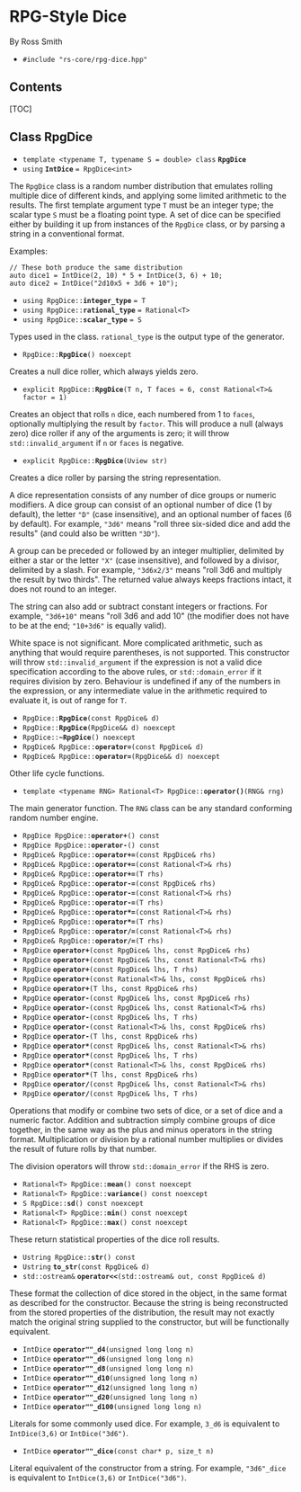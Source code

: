 # RPG-Style Dice #

By Ross Smith

* `#include "rs-core/rpg-dice.hpp"`

## Contents ##

[TOC]

## Class RpgDice ##

* `template <typename T, typename S = double> class` **`RpgDice`**
* `using` **`IntDice`** `= RpgDice<int>`

The `RpgDice` class is a random number distribution that emulates rolling
multiple dice of different kinds, and applying some limited arithmetic to the
results. The first template argument type `T` must be an integer type; the
scalar type `S` must be a floating point type. A set of dice can be specified
either by building it up from instances of the `RpgDice` class, or by parsing
a string in a conventional format.

Examples:

    // These both produce the same distribution
    auto dice1 = IntDice(2, 10) * 5 + IntDice(3, 6) + 10;
    auto dice2 = IntDice("2d10x5 + 3d6 + 10");

* `using RpgDice::`**`integer_type`** `= T`
* `using RpgDice::`**`rational_type`** `= Rational<T>`
* `using RpgDice::`**`scalar_type`** `= S`

Types used in the class. `rational_type` is the output type of the generator.

* `RpgDice::`**`RpgDice`**`() noexcept`

Creates a null dice roller, which always yields zero.

* `explicit RpgDice::`**`RpgDice`**`(T n, T faces = 6, const Rational<T>& factor = 1)`

Creates an object that rolls `n` dice, each numbered from 1 to `faces`,
optionally multiplying the result by `factor`. This will produce a null
(always zero) dice roller if any of the arguments is zero; it will throw
`std::invalid_argument` if `n` or `faces` is negative.

* `explicit RpgDice::`**`RpgDice`**`(Uview str)`

Creates a dice roller by parsing the string representation.

A dice representation consists of any number of dice groups or numeric
modifiers. A dice group can consist of an optional number of dice (1 by
default), the letter `"D"` (case insensitive), and an optional number of faces
(6 by default). For example, `"3d6"` means "roll three six-sided dice and add
the results" (and could also be written `"3D"`).

A group can be preceded or followed by an integer multiplier, delimited by
either a star or the letter `"X"` (case insensitive), and followed by a
divisor, delimited by a slash. For example, `"3d6x2/3"` means "roll 3d6 and
multiply the result by two thirds". The returned value always keeps fractions
intact, it does not round to an integer.

The string can also add or subtract constant integers or fractions. For
example, `"3d6+10"` means "roll 3d6 and add 10" (the modifier does not have to
be at the end; `"10+3d6"` is equally valid).

White space is not significant. More complicated arithmetic, such as anything
that would require parentheses, is not supported. This constructor will throw
`std::invalid_argument` if the expression is not a valid dice specification
according to the above rules, or `std::domain_error` if it requires division
by zero. Behaviour is undefined if any of the numbers in the expression, or
any intermediate value in the arithmetic required to evaluate it, is out of
range for `T`.

* `RpgDice::`**`RpgDice`**`(const RpgDice& d)`
* `RpgDice::`**`RpgDice`**`(RpgDice&& d) noexcept`
* `RpgDice::`**`~RpgDice`**`() noexcept`
* `RpgDice& RpgDice::`**`operator=`**`(const RpgDice& d)`
* `RpgDice& RpgDice::`**`operator=`**`(RpgDice&& d) noexcept`

Other life cycle functions.

* `template <typename RNG> Rational<T> RpgDice::`**`operator()`**`(RNG& rng)`

The main generator function. The `RNG` class can be any standard conforming
random number engine.

* `RpgDice RpgDice::`**`operator+`**`() const`
* `RpgDice RpgDice::`**`operator-`**`() const`
* `RpgDice& RpgDice::`**`operator+=`**`(const RpgDice& rhs)`
* `RpgDice& RpgDice::`**`operator+=`**`(const Rational<T>& rhs)`
* `RpgDice& RpgDice::`**`operator+=`**`(T rhs)`
* `RpgDice& RpgDice::`**`operator-=`**`(const RpgDice& rhs)`
* `RpgDice& RpgDice::`**`operator-=`**`(const Rational<T>& rhs)`
* `RpgDice& RpgDice::`**`operator-=`**`(T rhs)`
* `RpgDice& RpgDice::`**`operator*=`**`(const Rational<T>& rhs)`
* `RpgDice& RpgDice::`**`operator*=`**`(T rhs)`
* `RpgDice& RpgDice::`**`operator/=`**`(const Rational<T>& rhs)`
* `RpgDice& RpgDice::`**`operator/=`**`(T rhs)`
* `RpgDice` **`operator+`**`(const RpgDice& lhs, const RpgDice& rhs)`
* `RpgDice` **`operator+`**`(const RpgDice& lhs, const Rational<T>& rhs)`
* `RpgDice` **`operator+`**`(const RpgDice& lhs, T rhs)`
* `RpgDice` **`operator+`**`(const Rational<T>& lhs, const RpgDice& rhs)`
* `RpgDice` **`operator+`**`(T lhs, const RpgDice& rhs)`
* `RpgDice` **`operator-`**`(const RpgDice& lhs, const RpgDice& rhs)`
* `RpgDice` **`operator-`**`(const RpgDice& lhs, const Rational<T>& rhs)`
* `RpgDice` **`operator-`**`(const RpgDice& lhs, T rhs)`
* `RpgDice` **`operator-`**`(const Rational<T>& lhs, const RpgDice& rhs)`
* `RpgDice` **`operator-`**`(T lhs, const RpgDice& rhs)`
* `RpgDice` **`operator*`**`(const RpgDice& lhs, const Rational<T>& rhs)`
* `RpgDice` **`operator*`**`(const RpgDice& lhs, T rhs)`
* `RpgDice` **`operator*`**`(const Rational<T>& lhs, const RpgDice& rhs)`
* `RpgDice` **`operator*`**`(T lhs, const RpgDice& rhs)`
* `RpgDice` **`operator/`**`(const RpgDice& lhs, const Rational<T>& rhs)`
* `RpgDice` **`operator/`**`(const RpgDice& lhs, T rhs)`

Operations that modify or combine two sets of dice, or a set of dice and a
numeric factor. Addition and subtraction simply combine groups of dice
together, in the same way as the plus and minus operators in the string
format. Multiplication or division by a rational number multiplies or divides
the result of future rolls by that number.

The division operators will throw `std::domain_error` if the RHS is zero.

* `Rational<T> RpgDice::`**`mean`**`() const noexcept`
* `Rational<T> RpgDice::`**`variance`**`() const noexcept`
* `S RpgDice::`**`sd`**`() const noexcept`
* `Rational<T> RpgDice::`**`min`**`() const noexcept`
* `Rational<T> RpgDice::`**`max`**`() const noexcept`

These return statistical properties of the dice roll results.

* `Ustring RpgDice::`**`str`**`() const`
* `Ustring` **`to_str`**`(const RpgDice& d)`
* `std::ostream&` **`operator<<`**`(std::ostream& out, const RpgDice& d)`

These format the collection of dice stored in the object, in the same format
as described for the constructor. Because the string is being reconstructed
from the stored properties of the distribution, the result may not exactly
match the original string supplied to the constructor, but will be
functionally equivalent.

* `IntDice` **`operator""_d4`**`(unsigned long long n)`
* `IntDice` **`operator""_d6`**`(unsigned long long n)`
* `IntDice` **`operator""_d8`**`(unsigned long long n)`
* `IntDice` **`operator""_d10`**`(unsigned long long n)`
* `IntDice` **`operator""_d12`**`(unsigned long long n)`
* `IntDice` **`operator""_d20`**`(unsigned long long n)`
* `IntDice` **`operator""_d100`**`(unsigned long long n)`

Literals for some commonly used dice. For example, `3_d6` is equivalent to
`IntDice(3,6)` or `IntDice("3d6")`.

* `IntDice` **`operator""_dice`**`(const char* p, size_t n)`

Literal equivalent of the constructor from a string. For example, `"3d6"_dice`
is equivalent to `IntDice(3,6)` or `IntDice("3d6")`.
